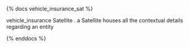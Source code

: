 
{% docs vehicle_insurance_sat  %}
    
vehicle_insurance Satellite . a Satellite houses all the contextual details regarding an entity

{% enddocs %}
